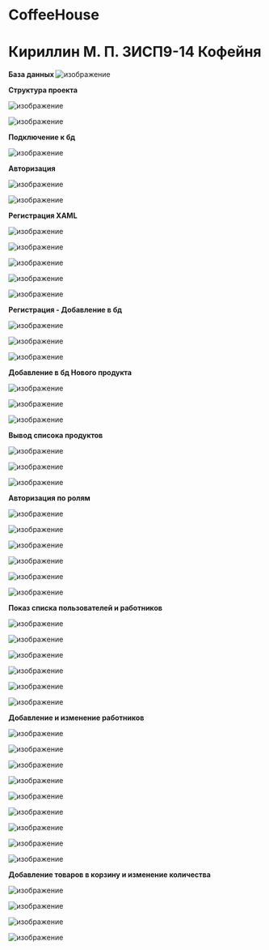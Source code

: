 # CoffeeHouse

<h1>Кириллин М. П. 3ИСП9-14 Кофейня</h1>

<b> База данных </b>
![изображение](https://user-images.githubusercontent.com/114149936/218968254-3baddec8-ff22-429d-9162-c0220e883c64.png)




<b> Структура проекта </b>


![изображение](https://user-images.githubusercontent.com/114149936/218969245-c6118660-b438-44b3-8a9a-de7ea45c929f.png)


![изображение](https://user-images.githubusercontent.com/114149936/218969308-c8c78c73-a83c-4328-a78c-0f1cbe94b9fa.png)





<b> Подключение к бд</b>


![изображение](https://user-images.githubusercontent.com/114149936/218969598-1f7a2a49-a1b9-4f72-a5f5-1f3f09599ee0.png)





<b> Авторизация </b>


![изображение](https://user-images.githubusercontent.com/114149936/218969778-1325870c-3fca-4dd1-9eb1-b439816192aa.png)


![изображение](https://user-images.githubusercontent.com/114149936/218969840-86adadde-9dcb-46fd-b25f-9a9183ae4488.png)





<b> Регистрация XAML </b>


![изображение](https://user-images.githubusercontent.com/114149936/218970113-99244513-b599-4239-9394-5681cb59292f.png)


![изображение](https://user-images.githubusercontent.com/114149936/218970125-469a7ce6-8a72-4e94-9f8a-b092946d9971.png)


![изображение](https://user-images.githubusercontent.com/114149936/218970139-d77495d5-60d1-4770-9bed-01d13f40283e.png)


![изображение](https://user-images.githubusercontent.com/114149936/218970149-3bc58daa-fe7d-4c00-acf9-0d1354ae06c0.png)


![изображение](https://user-images.githubusercontent.com/114149936/218970156-6b5e56e3-d2da-49c9-bc17-616e65435477.png)





<b> Регистрация - Добавление в бд </b>


![изображение](https://user-images.githubusercontent.com/114149936/218970522-1e0b5dd6-d4aa-4331-9d6a-5c21e7dd5482.png)


![изображение](https://user-images.githubusercontent.com/114149936/218974112-dadc3f13-0049-49ce-97e4-d82821709b3f.png)


![изображение](https://user-images.githubusercontent.com/114149936/218975170-3205981d-f9ce-4633-bcd2-15f3ae905ba6.png)




<b> Добавление в бд Нового продукта </b>


![изображение](https://user-images.githubusercontent.com/114149936/219850144-30549cc3-07cc-404e-91af-cfb4f4fe8495.png)


![изображение](https://user-images.githubusercontent.com/114149936/219850156-e0cafe70-7e2c-4794-b9e4-4961d7738e4d.png)


![изображение](https://user-images.githubusercontent.com/114149936/219850191-1540bba6-10c2-4439-a0a8-a16d3f69caaf.png)







<b> Вывод списока продуктов </b>


![изображение](https://user-images.githubusercontent.com/114149936/220126137-6dcfd0ac-44a8-4619-90d2-d0c64e5c9f40.png)


![изображение](https://user-images.githubusercontent.com/114149936/220126225-4641c5f3-da8a-49e2-80d2-d02288c0027c.png)


![изображение](https://user-images.githubusercontent.com/114149936/220126308-4e962c59-2730-43c1-98d7-735034dfc9cb.png)







<b> Авторизация по ролям </b>



![изображение](https://user-images.githubusercontent.com/114149936/230563674-36ac8c42-eaf1-4ae4-8c40-34773727ddef.png)



![изображение](https://user-images.githubusercontent.com/114149936/230563755-70632f86-c05f-4caf-a56b-086e25c182a3.png)



![изображение](https://user-images.githubusercontent.com/114149936/230563809-c4069e0a-4e22-4ede-9eb8-542f75a5214c.png)



![изображение](https://user-images.githubusercontent.com/114149936/230563870-630a2c36-6c9f-4c2e-8c56-24f6fca66049.png)



![изображение](https://user-images.githubusercontent.com/114149936/230563938-f411b4b1-7688-43ec-86b4-7398357787fe.png)



![изображение](https://user-images.githubusercontent.com/114149936/230564003-70cca367-2983-4899-b665-d22937970c82.png)




<b> Показ списка пользователей и работников</b>



![изображение](https://user-images.githubusercontent.com/114149936/231679493-abf5ecb4-c1f9-4aa1-9dac-df6a1d9c6113.png)



![изображение](https://user-images.githubusercontent.com/114149936/231679407-660c86c8-ad39-4d0a-a41b-d3eee988c3c1.png)



![изображение](https://user-images.githubusercontent.com/114149936/231679707-5f9ceb0e-53f6-4029-a88a-69b8a6993457.png)



![изображение](https://user-images.githubusercontent.com/114149936/231679759-bcac14ac-8088-4153-9d43-b32a20d2e61f.png)



![изображение](https://user-images.githubusercontent.com/114149936/231679865-fdcd54a1-ab71-470f-a61f-7a36f1ee4462.png)



![изображение](https://user-images.githubusercontent.com/114149936/231679918-3c2e0fb6-cba3-4750-bd59-f72c9cd14ca5.png)



<b> Добавление и изменение работников</b>



![изображение](https://user-images.githubusercontent.com/114149936/231763564-962431ed-d106-42fa-8e3d-8bcdd9b1a28f.png)



![изображение](https://user-images.githubusercontent.com/114149936/231764064-e45a2b70-a525-4ec4-aeba-3235783cafdb.png)



![изображение](https://user-images.githubusercontent.com/114149936/231764527-3a73c652-a16f-46b7-b0dd-8c6f16ce48d6.png)



![изображение](https://user-images.githubusercontent.com/114149936/231764692-8fc2aa37-691d-4a1d-bec9-b7ca00d4d657.png)



![изображение](https://user-images.githubusercontent.com/114149936/231764788-34c53f7c-0c80-4e01-955f-f304768743fb.png)



![изображение](https://user-images.githubusercontent.com/114149936/231764906-982eda87-5a57-452e-b6be-52d80644fc33.png)



![изображение](https://user-images.githubusercontent.com/114149936/231765139-288aed1c-167a-41ba-ab82-a915061eefa1.png)



![изображение](https://user-images.githubusercontent.com/114149936/231765245-0788127e-9701-4110-9d6b-542a49358513.png)



![изображение](https://user-images.githubusercontent.com/114149936/231765305-ec80963f-353b-493a-997e-d34f1a6e9447.png)



<b> Добавление товаров в корзину и изменение количества</b>



![изображение](https://user-images.githubusercontent.com/114149936/233645392-af82aa1b-80f0-4be6-ab68-0b34e55b7237.png)



![изображение](https://user-images.githubusercontent.com/114149936/233645540-d0cf87a8-304e-4668-8b59-67c403e7d7f8.png)



![изображение](https://user-images.githubusercontent.com/114149936/233645601-d7ef4163-eead-409e-9b62-31f98e08b7cd.png)



![изображение](https://user-images.githubusercontent.com/114149936/233645663-4d4ca413-8f14-4978-8922-2d958cb007c1.png)
